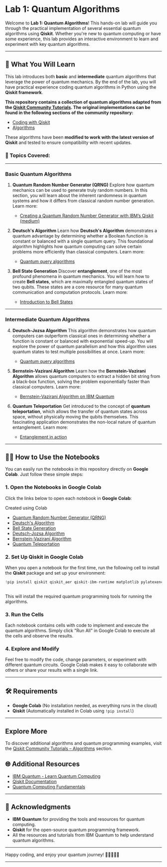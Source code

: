 # Lab 1: Quantum Algorithms

Welcome to **Lab 1: Quantum Algorithms**! This hands-on lab will guide you through the practical implementation of several essential quantum algorithms using **Qiskit**. Whether you're new to quantum computing or have some experience, this lab provides an interactive environment to learn and experiment with key quantum algorithms.

---

## 🚀 What You Will Learn

This lab introduces both **basic** and **intermediate** quantum algorithms that leverage the power of quantum mechanics. By the end of the lab, you will have practical experience coding quantum algorithms in Python using the **Qiskit framework**.

**This repository contains a collection of quantum algorithms adapted from the [Qiskit Community Tutorials](https://github.com/qiskit-community/qiskit-community-tutorials). The original implementations can be found in the following sections of the community repository:**

* [Coding with Qiskit](https://github.com/qiskit-community/qiskit-community-tutorials/tree/master/Coding_With_Qiskit)
* [Algorithms](https://github.com/qiskit-community/qiskit-community-tutorials/tree/master/algorithms)

These algorithms have been **modified to work with the latest version of Qiskit** and tested to ensure compatibility with recent updates.


### 🧠 Topics Covered:

---

### **Basic Quantum Algorithms**

1. **Quantum Random Number Generator (QRNG)**
   Explore how quantum mechanics can be used to generate truly random numbers. In this section, you will learn about the inherent randomness in quantum systems and how it differs from classical random number generation.
   Learn more:

   * [Creating a Quantum Random Number Generator with IBM’s Qiskit (medium)](https://zach1020.medium.com/creating-a-quantum-random-number-generator-with-ibms-qiskit-48a90383490c)

2. **Deutsch's Algorithm**
   Learn how **Deutsch's Algorithm** demonstrates a quantum advantage by determining whether a Boolean function is constant or balanced with a single quantum query. This foundational algorithm highlights how quantum computing can solve certain problems more efficiently than classical computers.
   Learn more:

   * [Quantum query algorithms](https://learning.quantum.ibm.com/course/fundamentals-of-quantum-algorithms/quantum-query-algorithms)

3. **Bell State Generation**
   Discover **entanglement**, one of the most profound phenomena in quantum mechanics. You will learn how to create **Bell states**, which are maximally entangled quantum states of two qubits. These states are a core resource for many quantum communication and computation protocols.
   Learn more:

   * [Introduction to Bell States](https://quantumcomputinguk.org/tutorials/introduction-to-bell-states)

---

### **Intermediate Quantum Algorithms**

4. **Deutsch-Jozsa Algorithm**
   This algorithm demonstrates how quantum computers can outperform classical ones in determining whether a function is constant or balanced with exponential speed-up. You will explore the power of quantum parallelism and how this algorithm uses quantum states to test multiple possibilities at once.
   Learn more:

   * [Quantum query algorithms](https://learning.quantum.ibm.com/course/fundamentals-of-quantum-algorithms/quantum-query-algorithms)

5. **Bernstein-Vazirani Algorithm**
   Learn how the **Bernstein-Vazirani Algorithm** allows quantum computers to extract a hidden bit string from a black-box function, solving the problem exponentially faster than classical computers.
   Learn more:

   * [Bernstein-Vazirani Algorithm on IBM Quantum](https://docs.quantum.ibm.com/api/qiskit/0.31/qiskit.aqua.algorithms.BernsteinVazirani)

6. **Quantum Teleportation**
   Get introduced to the concept of **quantum teleportation**, which allows the transfer of quantum states across space, without physically moving the qubits themselves. This fascinating application demonstrates the non-local nature of quantum entanglement.
   Learn more:

   * [Entanglement in action](https://learning.quantum.ibm.com/course/basics-of-quantum-information/entanglement-in-action)

---

## 🧑‍💻 How to Use the Notebooks

You can easily run the notebooks in this repository directly on **Google Colab**. Just follow these simple steps:

### 1. **Open the Notebooks in Google Colab**

Click the links below to open each notebook in **Google Colab**:

Created using Colab
* [Quantum Random Number Generator (QRNG)](https://colab.research.google.com/github/v2rinku/Lab-1-Quantum-Algorithm/blob/main/QRNG_Algo.ipynb)
* [Deutsch's Algorithm](https://colab.research.google.com/github/v2rinku/Lab-1-Quantum-Algorithm/blob/main/Deutsch_algo.ipynb)
* [Bell State Generation](https://colab.research.google.com/github/v2rinku/Lab-1-Quantum-Algorithm/blob/main/Create_Bell_states.ipynb)
* [Deutsch-Jozsa Algorithm](https://colab.research.google.com/github/v2rinku/Lab-1-Quantum-Algorithm/blob/main/DJ_algo.ipynb)
* [Bernstein-Vazirani Algorithm](https://colab.research.google.com/github/v2rinku/Lab-1-Quantum-Algorithm/blob/main/Bernstein_Vazirani_Algorithm.ipynb)
* [Quantum Teleportation](https://colab.research.google.com/github/v2rinku/Lab-1-Quantum-Algorithm/blob/main/Quantum_Teleportation.ipynb)

### 2. **Set Up Qiskit in Google Colab**

When you open a notebook for the first time, run the following cell to install the **Qiskit** package and set up your environment:

```python
!pip install qiskit qiskit_aer qiskit-ibm-runtime matplotlib pylatexenc 
 
```

This will install the required quantum programming tools for running the algorithms.

### 3. **Run the Cells**

Each notebook contains cells with code to implement and execute the quantum algorithms. Simply click "Run All" in Google Colab to execute all the cells and observe the results.

### 4. **Explore and Modify**

Feel free to modify the code, change parameters, or experiment with different quantum circuits. Google Colab makes it easy to collaborate with others or share your results with a single link.

---

## 🛠️ Requirements

* **Google Colab** (No installation needed, as everything runs in the cloud)
* **Qiskit** (Automatically installed in Colab using `!pip install`)

---
## Explore More

To discover additional algorithms and quantum programming examples, visit the [Qiskit Community Tutorials – Algorithms](https://github.com/qiskit-community/qiskit-community-tutorials/tree/master/algorithms) section.

## 🌐 Additional Resources

* [IBM Quantum - Learn Quantum Computing](https://quantum-computing.ibm.com)
* [Qiskit Documentation](https://qiskit.org/documentation/)
* [Quantum Computing Fundamentals](https://www.ibm.com/blogs/5-quantum-computing-fundamentals/)

---
  
## 🤝 Acknowledgments

* **IBM Quantum** for providing the tools and resources for quantum computing.
* **Qiskit** for the open-source quantum programming framework.
* All the resources and tutorials from IBM Quantum to help understand quantum algorithms.

---
 
Happy coding, and enjoy your quantum journey! 🚀👩‍💻👨‍💻

--- 
